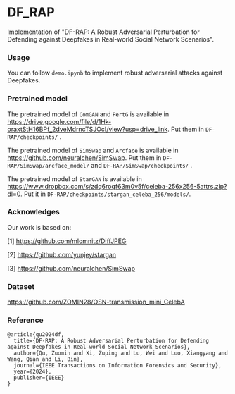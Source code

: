 # DF_RAP
Implementation of "DF-RAP: A Robust Adversarial Perturbation for Defending against Deepfakes in Real-world Social Network Scenarios".

### Usage

You can follow `demo.ipynb` to implement robust adversarial attacks against Deepfakes.

### Pretrained model

The pretrained model of `ComGAN` and `PertG` is available in https://drive.google.com/file/d/1Hk-oraxtStH16BPf_2dveMdrncTSJOcI/view?usp=drive_link. Put them in `DF-RAP/checkpoints/`  .

The pretrained model of `SimSwap` and `Arcface` is available in https://github.com/neuralchen/SimSwap. Put them in `DF-RAP/SimSwap/arcface_model/`  and  `DF-RAP/SimSwap/checkpoints/` .

The pretrained model of `StarGAN` is available in https://www.dropbox.com/s/zdq6roqf63m0v5f/celeba-256x256-5attrs.zip?dl=0. Put it in `DF-RAP/checkpoints/stargan_celeba_256/models/`.

### Acknowledges

Our work is based on:

[1] https://github.com/mlomnitz/DiffJPEG

[2] https://github.com/yunjey/stargan

[3] https://github.com/neuralchen/SimSwap

### Dataset
https://github.com/ZOMIN28/OSN-transmission_mini_CelebA

### Reference

```
@article{qu2024df,
  title={DF-RAP: A Robust Adversarial Perturbation for Defending against Deepfakes in Real-world Social Network Scenarios},
  author={Qu, Zuomin and Xi, Zuping and Lu, Wei and Luo, Xiangyang and Wang, Qian and Li, Bin},
  journal={IEEE Transactions on Information Forensics and Security},
  year={2024},
  publisher={IEEE}
}
```
